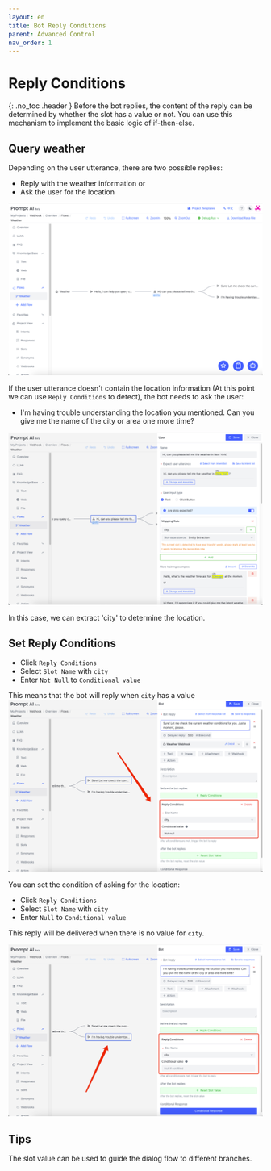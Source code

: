 ```yaml
---
layout: en
title: Bot Reply Conditions
parent: Advanced Control
nav_order: 1
---
```

# Reply Conditions
{: .no_toc .header }
Before the bot replies, the content of the reply can be determined by whether the slot has a value or not. You can use this mechanism to implement the  basic logic of if-then-else. 

## Query weather 
Depending on the user utterance, there are two possible replies:
- Reply with the weather information or
- Ask the user for the location
  
![reply-conditions-01.png](/assets/images/advanced_control/reply_condition/reply-conditions-01.png)

If the user utterance doesn't contain the location information (At this point we can use `Reply Conditions` to detect), the bot needs to ask the user:
- I'm having trouble understanding the location you mentioned. Can you give me the name of the city or area one more time?

![reply-conditions-02.png](/assets/images/advanced_control/reply_condition/reply-conditions-02.png)

In this case, we can extract 'city' to determine the location.  

## Set Reply Conditions
- Click `Reply Conditions`
- Select `Slot Name` with `city`
- Enter `Not Null` to `Conditional value`

This means that the bot will reply when `city` has a value
![reply-conditions-03.png](/assets/images/advanced_control/reply_condition/reply-conditions-03.png)

You can set the condition of asking for the location:
- Click `Reply Conditions`
- Select `Slot Name` with `city`
- Enter `Null` to `Conditional value`

This reply will be delivered when there is no value for `city`.

![reply-conditions-04.png](/assets/images/advanced_control/reply_condition/reply-conditions-04.png)
## Tips
The slot value can be used to guide the dialog flow to different branches. 
